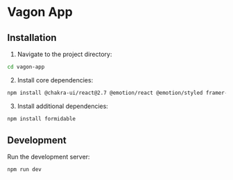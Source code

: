 # Vagon App

## Installation

1. Navigate to the project directory:
```bash
cd vagon-app
```

2. Install core dependencies:
```bash
npm install @chakra-ui/react@2.7 @emotion/react @emotion/styled framer-motion axios @tanstack/react-query
```

3. Install additional dependencies:
```bash
npm install formidable
```

## Development

Run the development server:
```bash
npm run dev
```